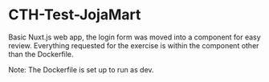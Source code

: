 # CTH-Test-JojaMart

Basic Nuxt.js web app, the login form was moved into a component for easy review. Everything requested for the exercise is within the component other than the Dockerfile. 

Note: The Dockerfile is set up to run as dev.
